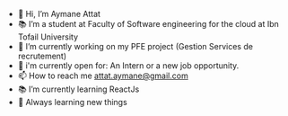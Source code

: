 - 👋 Hi, I’m Aymane Attat
- 📚 I’m a student at Faculty of Software engineering for the cloud at Ibn Tofail University 
- 🌱 I’m currently working on my PFE project (Gestion Services de recrutement)
- 👀 i'm currently open for: An Intern or a new job opportunity.
- 📫 How to reach me attat.aymane@gmail.com
- 📚 I’m currently learning ReactJs
- 🧠 Always learning new things
<!--- - 💞️ I’m looking to collaborate on ...--->
<!---
AymaneAttat/AymaneAttat is a ✨ special ✨ repository because its `README.md` (this file) appears on your GitHub profile.
You can click the Preview link to take a look at your changes.
--->
